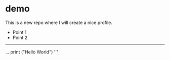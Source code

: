 # demo
This is a new repo where I will create a nice profile.

- Point 1
- Point 2

___

...
print ("Hello World")
'''
